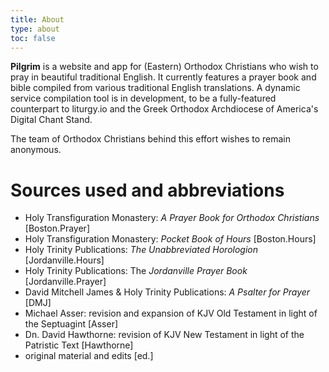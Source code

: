 ```yaml
---
title: About
type: about
toc: false
---
```


**Pilgrim** is a website and app for (Eastern) Orthodox Christians who wish to pray in beautiful traditional English. It currently features a prayer book and bible compiled from various traditional English translations. A dynamic service compilation tool is in development, to be a fully-featured counterpart to liturgy.io and the Greek Orthodox Archdiocese of America's Digital Chant Stand.

The team of Orthodox Christians behind this effort wishes to remain anonymous.

# Sources used and abbreviations
- Holy Transfiguration Monastery: _A Prayer Book for Orthodox Christians_ [Boston.Prayer]
- Holy Transfiguration Monastery: _Pocket Book of Hours_ [Boston.Hours]
- Holy Trinity Publications: _The Unabbreviated Horologion_ [Jordanville.Hours]
- Holy Trinity Publications: The _Jordanville Prayer Book_ [Jordanville.Prayer]
- David Mitchell James & Holy Trinity Publications: _A Psalter for Prayer_ [DMJ]
- Michael Asser: revision and expansion of KJV Old Testament in light of the Septuagint [Asser]
- Dn. David Hawthorne: revision of KJV New Testament in light of the Patristic Text [Hawthorne]
- original material and edits [ed.]
